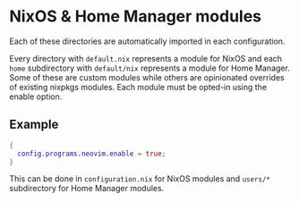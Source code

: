 # NixOS & Home Manager modules

Each of these directories are automatically imported in each configuration.

Every directory with `default.nix` represents a module for NixOS and each
`home` subdirectory with `default/nix` represents a module for Home Manager.
Some of these are custom modules while others are opinionated overrides of
existing nixpkgs modules. Each module must be opted-in using the enable option.

## Example

```nix
{
  config.programs.neovim.enable = true;
}
```

This can be done in `configuration.nix` for NixOS modules and `users/*`
subdirectory for Home Manager modules.
